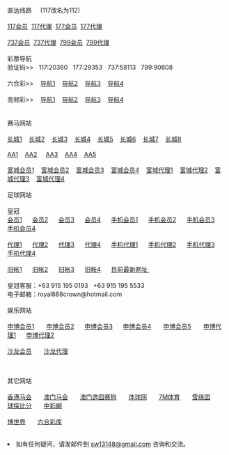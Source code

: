 <p>直达线路&nbsp;&nbsp;&nbsp;&nbsp;&nbsp;(117改名为112)<br>
<br>
<a href="http://52.74.213.211:7211/jini32990f/user/login.html" target="_blank">117会员</a>&nbsp;&nbsp;<a href="http://52.192.200.16:7211/jini32990a/account/login.html" target="_blank">117代理</a>&nbsp;&nbsp;<a href="http://52.74.213.211:7219/msrtp53818f/user/login.html" target="_blank">177会员</a>&nbsp;&nbsp;<a href="http://52.74.213.211:7219/msrtp53818a/account/login.html" target="_blank">177代理</a><br>
<br>
<a href="http://52.69.146.33:8205/sscut78205f/user/login.html.auth" target="_blank">737会员</a>&nbsp;&nbsp;<a href="http://52.69.146.33:8205/sscut78205a/account/login.html.auth" target="_blank">737代理</a>&nbsp;&nbsp;<a href="http://52.74.105.71:8210/sscza944851f/user/login.html.auth" target="_blank">799会员</a>&nbsp;&nbsp;<a href="http://52.74.105.71:8210/sscza944851a/account/login.html.auth" target="_blank">799代理</a><br>
<br>
彩票导航 <br>验证码>>&nbsp;&nbsp;&nbsp;117:20360&nbsp;&nbsp;&nbsp;177:29353&nbsp;&nbsp;&nbsp;737:58113&nbsp;&nbsp;&nbsp;799:90608<br>
<br>
六合彩>>&nbsp;&nbsp;&nbsp;
<a href="http://1.bb5522.ws" target="_blank">导航1</a>&nbsp;&nbsp;&nbsp;
<a href="http://2.bb5522.ws" target="_blank">导航2</a>&nbsp;&nbsp;&nbsp;
<a href="http://3.bb5522.ws" target="_blank">导航3</a>&nbsp;&nbsp;&nbsp;
<a href="http://5.bb5522.ws" target="_blank">导航4</a><br>
<br>
高频彩>>&nbsp;&nbsp;&nbsp;
<a href="http://1.bb6688.ws" target="_blank">导航1</a>&nbsp;&nbsp;&nbsp;
<a href="http://2.bb6688.ws" target="_blank">导航2</a>&nbsp;&nbsp;&nbsp;
<a href="http://3.bb6688.ws" target="_blank">导航3</a>&nbsp;&nbsp;&nbsp;
<a href="http://5.bb6688.ws" target="_blank">导航4</a><br>
&nbsp;&nbsp; <br>
<br>
赛马网站<br>
<br>
<a href="http://ctb988.net" target="_blank">长城1</a>&nbsp;&nbsp;&nbsp;
<a href="http://ctb988.com" target="_blank">长城2</a>&nbsp;&nbsp;&nbsp;
<a href="http://cn.lk988.net" target="_blank">长城3</a>&nbsp;&nbsp;&nbsp;
<a href="http://cn.ctb988.net" target="_blank">长城4</a>&nbsp;&nbsp;&nbsp;
<a href="http://cn.ctb988.com" target="_blank">长城5</a>&nbsp;&nbsp;&nbsp;
<a href="http://www.ctb988.com/login.jsp?e78d3760-4265-4ce0-bfa8-76a1e44a3537" target="_blank">长城6</a>&nbsp;&nbsp;&nbsp;
<a href="http://www.ctb988.net/login.jsp?a5e7bfbf-df83-4b9e-9e0f-982bb2cfac3f" target="_blank">长城7</a>&nbsp;&nbsp;&nbsp;
<a href="http://lkb988.com" target="_blank">长城8</a>&nbsp;&nbsp;&nbsp;<br>
<br>
<a href="http://cc59.net" target="_blank">AA1</a>&nbsp;&nbsp;&nbsp; 
<a href="http://aa138.net" target="_blank">AA2</a> &nbsp;&nbsp;&nbsp;
<a href="http://jj08.net" target="_blank">AA3</a>&nbsp;&nbsp;&nbsp;
<a href="http://ff95.net" target="_blank">AA4</a>&nbsp;&nbsp;&nbsp;
<a href="http://www.racing.aastar.net" target="_blank">AA5</a>&nbsp;&nbsp;&nbsp;<br>
<br>
<a href="http://www.fy2668.com" target="_blank">富城会员1</a>&nbsp;&nbsp;&nbsp;
<a href="http://www.fs2668.com" target="_blank">富城会员2</a>&nbsp;&nbsp;&nbsp;
<a href="http://www.fs2668.net" target="_blank">富城会员3</a>&nbsp;&nbsp;&nbsp;
<a href="http://www.fy2668.net" target="_blank">富城会员4</a>&nbsp;&nbsp;&nbsp;
<a href="http://www.fy2668.com/aaa" target="_blank">富城代理1</a>&nbsp;&nbsp;&nbsp;
<a href="http://www.fy2668.net/aaa" target="_blank">富城代理2</a>&nbsp;&nbsp;&nbsp;
<a href="http://www.fs2668.com/aaa" target="_blank">富城代理3</a>&nbsp;&nbsp;&nbsp;
<a href="http://www.fs2668.net/aaa" target="_blank">富城代理4</a>&nbsp;&nbsp;&nbsp;<br>
<br>
足球网站<br>
<br>
皇冠<br>
<a href="http:hga008.com" target="_blank">会员1</a>&nbsp; &nbsp; &nbsp; 
<a href="http:hga018.com" target="_blank">会员2</a>&nbsp; &nbsp; &nbsp; 
<a href="http://112.78.105.23" target="_blank">会员3</a>&nbsp; &nbsp; &nbsp; 
<a href="http://112.78.26.130" target="_blank">会员4</a>&nbsp; &nbsp; &nbsp;
<a href="m.hga008.com" target="_blank">手机会员1</a>&nbsp; &nbsp; &nbsp; 
<a href="m.hga018.com" target="_blank">手机会员2</a>&nbsp; &nbsp; &nbsp;
<a href="http://203.160.140.17/" target="_blank">手机会员3</a>&nbsp; &nbsp; &nbsp;
<a href="http://180.94.224.117" target="_blank">手机会员4</a>&nbsp;&nbsp;&nbsp;<br>
<br>
<a href="https://ag1.hga008.com" target="_blank">代理1</a>&nbsp; &nbsp; &nbsp;
<a href="https://ag1.hga018.com" target="_blank">代理2</a>&nbsp; &nbsp; &nbsp;
<a href="https://112.78.105.24" target="_blank">代理3</a>&nbsp; &nbsp; &nbsp;
<a href="https://123.255.226.104" target="_blank">代理4</a>&nbsp; &nbsp; &nbsp;
<a href="https://am.hga008.com" target="_blank">手机代理1</a>&nbsp; &nbsp; &nbsp;
<a href="https://am.hga018.com" target="_blank">手机代理2</a>&nbsp; &nbsp; &nbsp;
<a href="https://123.255.226.105" target="_blank">手机代理3</a>&nbsp; &nbsp; &nbsp;
<a href="https://112.78.105.36" target="_blank">手机代理4</a>&nbsp;&nbsp;&nbsp;<br>
<br>
<a href="https://old.hga008.com" target="_blank">旧帐1</a>&nbsp; &nbsp; &nbsp;
<a href="https://old.hga018.com" target="_blank">旧帐2</a>&nbsp; &nbsp; &nbsp;
<a href="https://old.hg0088.com" target="_blank">旧帐3</a>&nbsp; &nbsp; &nbsp;
<a href="https://old.hg0188.com" target="_blank">旧帐4</a>&nbsp; &nbsp; &nbsp;
<a href="http://123.255.226.109/" target="_blank">目前最新网址 </a>&nbsp;&nbsp;&nbsp;<br>
<br>
皇冠客服：+63 915 195 0193&nbsp;&nbsp;&nbsp;+63 915 195 5533<br>
电子邮箱：royal888crown@hotmail.com
<br>
<br>
娱乐网站<br>
<br>
<a href="http://11msc.com" target="_blank">申博会员1</a> &nbsp; &nbsp; &nbsp;
<a href="http://www.22msc.com" target="_blank">申博会员2</a>&nbsp; &nbsp; &nbsp;
<a href="http://33msc.com" target="_blank">申博会员3</a>&nbsp; &nbsp; &nbsp;
<a href="http://22psb.com/" target="_blank">申博会员4</a> &nbsp; &nbsp; &nbsp;
<a href="http://22psb.com" target="_blank">申博会员5</a> &nbsp; &nbsp; &nbsp;
<a href="http://11msc.net" target="_blank">申博代理1</a>&nbsp; &nbsp; &nbsp;
<a href="http://www.83sbet.net" target="_blank">申博代理2</a>&nbsp; &nbsp; &nbsp;<br>
<br>
<a href="http://sa36.com" target="_blank">沙龙会员</a> &nbsp; &nbsp; &nbsp;
<a href="http://sa36.net" target="_blank">沙龙代理</a>&nbsp; &nbsp; &nbsp;<br>


　</p>
其它网站<br>
<br>
<a href="http://www.hkjc.com/home/chinese/index.asp" target="_blank">香港马会</a> &nbsp; &nbsp; &nbsp;
<a href="http://www.mjc.mo/race/info/index.php" target="_blank">澳门马会</a> &nbsp; &nbsp; &nbsp;
<a target="_blank" href="http://www.macauyydog.com/">澳门逸园赛狗</a> &nbsp; &nbsp; &nbsp;
<a target="_blank" href="http://live5.spbo1.com/">体球网</a> &nbsp; &nbsp; &nbsp;
<a target="_blank" href="http://www.7m.cn/">7M体育</a> &nbsp; &nbsp; &nbsp;
<a target="_blank" href="http://www.gooooal.com/">雪缘园</a> &nbsp; &nbsp; &nbsp;
<a target="_blank" href="http://live.bet007.com/">球探比分</a> &nbsp; &nbsp; &nbsp;
<a target="_blank" href="http://www.zhcw.com/">中彩網</a> &nbsp; &nbsp; &nbsp;<br>
<br>
<a target="_blank" href="http://www.1396mm.com/">博世界</a> &nbsp; &nbsp; &nbsp;
<a target="_blank" href="http://www.6hck.com/">六合彩库</a> &nbsp; &nbsp; &nbsp;<br>
<br>
<li>如有任何疑问，请发邮件到 <a href="mailto:comeforu2012@gmail.com">sw13148@gmail.com</a> 咨询和交流。</li>
</ul>
</body>

</html>

